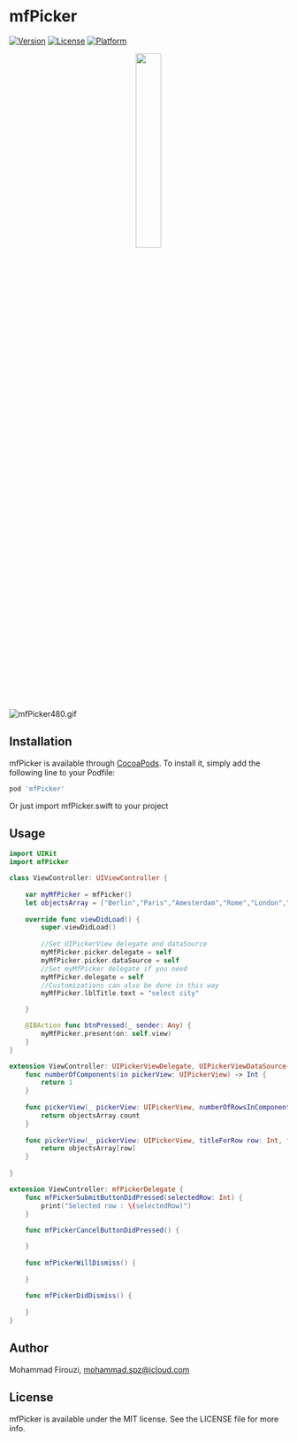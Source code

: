 # mfPicker

[![Version](https://img.shields.io/cocoapods/v/mfPicker.svg?style=flat)](https://cocoapods.org/pods/mfPicker)
[![License](https://img.shields.io/cocoapods/l/mfPicker.svg?style=flat)](https://cocoapods.org/pods/mfPicker)
[![Platform](https://img.shields.io/cocoapods/p/mfPicker.svg?style=flat)](https://cocoapods.org/pods/mfPicker)


<p align="center">
  <img src="https://s7.gifyu.com/images/mfPicker480.gif" width="30%" />
</p>

![mfPicker480.gif](https://s7.gifyu.com/images/mfPicker480.gif)

## Installation

mfPicker is available through [CocoaPods](https://cocoapods.org). To install
it, simply add the following line to your Podfile:

```ruby
pod 'mfPicker'
```

Or just import mfPicker.swift to your project

## Usage

```swift
import UIKit
import mfPicker

class ViewController: UIViewController {
    
    var myMfPicker = mfPicker()
    let objectsArray = ["Berlin","Paris","Amesterdam","Rome","London","Istanbul","Moscow","Seoul","Tokyo"]
    
    override func viewDidLoad() {
        super.viewDidLoad()
        
        //Set UIPickerView delegate and dataSource
        myMfPicker.picker.delegate = self
        myMfPicker.picker.dataSource = self
        //Set myMfPicker delegate if you need
        myMfPicker.delegate = self
        //Customizations can also be done in this way
        myMfPicker.lblTitle.text = "select city"

    }

    @IBAction func btnPressed(_ sender: Any) {
        myMfPicker.present(on: self.view)
    }
}

extension ViewController: UIPickerViewDelegate, UIPickerViewDataSource{
    func numberOfComponents(in pickerView: UIPickerView) -> Int {
        return 1
    }
    
    func pickerView(_ pickerView: UIPickerView, numberOfRowsInComponent component: Int) -> Int {
        return objectsArray.count
    }
    
    func pickerView(_ pickerView: UIPickerView, titleForRow row: Int, forComponent component: Int) -> String? {
        return objectsArray[row]
    }
    
}

extension ViewController: mfPickerDelegate {
    func mfPickerSubmitButtonDidPressed(selectedRow: Int) {
        print("Selected row : \(selectedRow)")
    }
    
    func mfPickerCancelButtonDidPressed() {

    }
    
    func mfPickerWillDismiss() {
        
    }
    
    func mfPickerDidDismiss() {
        
    }
}
```

## Author

Mohammad Firouzi, mohammad.spz@icloud.com

## License

mfPicker is available under the MIT license. See the LICENSE file for more info.
